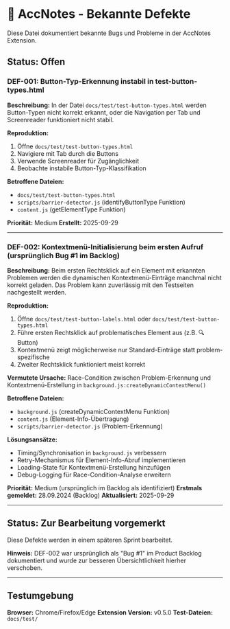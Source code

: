 # 🐛 AccNotes - Bekannte Defekte

Diese Datei dokumentiert bekannte Bugs und Probleme in der AccNotes Extension.

## Status: Offen

### DEF-001: Button-Typ-Erkennung instabil in test-button-types.html
**Beschreibung:** In der Datei `docs/test/test-button-types.html` werden Button-Typen nicht korrekt erkannt, oder die Navigation per Tab und Screenreader funktioniert nicht stabil.

**Reproduktion:**
1. Öffne `docs/test/test-button-types.html`
2. Navigiere mit Tab durch die Buttons
3. Verwende Screenreader für Zugänglichkeit
4. Beobachte instabile Button-Typ-Klassifikation

**Betroffene Dateien:**
- `docs/test/test-button-types.html`
- `scripts/barrier-detector.js` (identifyButtonType Funktion)
- `content.js` (getElementType Funktion)

**Priorität:** Medium
**Erstellt:** 2025-09-29

---

### DEF-002: Kontextmenü-Initialisierung beim ersten Aufruf (ursprünglich Bug #1 im Backlog)
**Beschreibung:** Beim ersten Rechtsklick auf ein Element mit erkannten Problemen werden die dynamischen Kontextmenü-Einträge manchmal nicht korrekt geladen. Das Problem kann zuverlässig mit den Testseiten nachgestellt werden.

**Reproduktion:**
1. Öffne `docs/test/test-button-labels.html` oder `docs/test/test-button-types.html`
2. Führe ersten Rechtsklick auf problematisches Element aus (z.B. 🔍 Button)
3. Kontextmenü zeigt möglicherweise nur Standard-Einträge statt problem-spezifische
4. Zweiter Rechtsklick funktioniert meist korrekt

**Vermutete Ursache:** Race-Condition zwischen Problem-Erkennung und Kontextmenü-Erstellung in `background.js:createDynamicContextMenu()`

**Betroffene Dateien:**
- `background.js` (createDynamicContextMenu Funktion)
- `content.js` (Element-Info-Übertragung)
- `scripts/barrier-detector.js` (Problem-Erkennung)

**Lösungsansätze:**
- Timing/Synchronisation in `background.js` verbessern
- Retry-Mechanismus für Element-Info-Abruf implementieren
- Loading-State für Kontextmenü-Erstellung hinzufügen
- Debug-Logging für Race-Condition-Analyse erweitern

**Priorität:** Medium (ursprünglich im Backlog als identifiziert)
**Erstmals gemeldet:** 28.09.2024 (Backlog)
**Aktualisiert:** 2025-09-29

---

## Status: Zur Bearbeitung vorgemerkt

Diese Defekte werden in einem späteren Sprint bearbeitet.

**Hinweis:** DEF-002 war ursprünglich als "Bug #1" im Product Backlog dokumentiert und wurde zur besseren Übersichtlichkeit hierher verschoben.

---

## Testumgebung

**Browser:** Chrome/Firefox/Edge
**Extension Version:** v0.5.0
**Test-Dateien:** `docs/test/`